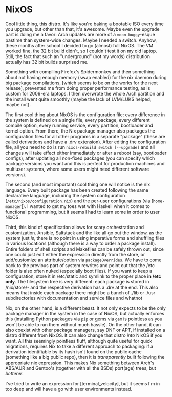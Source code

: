 # NixOS

Cool little thing, this distro. It's like you're baking a bootable ISO every
time you upgrade, but other than that, it's awesome. Maybe even the upgrade
part is doing me a favor: Arch updates are more of a `moon-buggy`-esque pastime
than system-wide changes. Maybe I needed a switch. Anyhow, these months after
school I decided to go (almost) full NixOS. The VM worked fine, the 32 bit
build didn't, so I couldn't test it on my old laptop. Still, the fact that such
an "underground" (not my words) distribution actually has 32 bit builds
surprised me.

Something with compiling Firefox's Spidermonkey and then something about not
having enough memory (swap enabled) for the nix daemon during big package
compilations, [which seems to be on the works for the next release], prevented
me from doing proper performance testing, as is custom for 2006-era laptops.
I then overwrote the whole Arch partition and the install went quite smoothly
(maybe the lack of LVM/LUKS helped, maybe not).

The first cool thing about NixOS is the configuration file: every difference in
the system is defined on a single file, every package, every different compile
option, every running service, every partition, bootloader and kernel option.
From there, the Nix package manager also packages the configuration files for
all other programs in a separate "package" (these are called derivations and
have a .drv extension). After editing the configuration file, all you need to
do is run `nixos-rebuild switch [--upgrade]` and all changes will take effect
either immediately or after a reboot (say, bootloader configs), after updating
all non-fixed packages (you can specify which package versions you want and
this is perfect for production machines and multiuser systems, where some users
might need different software versions).

The second (and most important) cool thing one will notice is the nix language.
Every built package has been created following the same declarative language,
including the system configuration (`/etc/nixos/configuration.nix`) and the
per-user configurations (via [`home-manager`]). I wanted to get my toes wet
with Haskell when it comes to functional programming, but it seems I had to
learn some in order to user NixOS.

Third, this kind of specification allows for scary orchestration and
customization. Ansible, Saltstack and the like all go out the window, as the
system just *is*, there is no point in using imperative forms and shuffling
files in various locations (although there is a way to order a package
install). Entire folders of shell scripts and Makefiles can be safely thrown
out, since one could just edit either the expression directly from the store,
or add/customize an attribute/option via `packageOverrides`. We have to come
back to the previous part of system rewrites and point out that the /etc folder
is also often nuked (especially boot files). If you want to keep
a configuration, store it in /etc/static and symlink to the proper place **in
/etc only**. The filesystem tree is very different: each package is stored in
/nix/store/<hash>-<package name> and the respective derivation has a .drv at
the end. This also means that inside each package there might be a bunch of
./lib or ./usr subdirectories with documentation and service files and whatnot

Nix, on the other hand, is a different beast. It not only expects to be the
only package manager in the system in the case of NixOS, but actually enforces
this (installing Python packages via `pip` or gems via `gem` is pointless as
you won't be able to run them without much hassle). On the other hand, it can
also coexist with other package managers, say DNF or APT, if installed on
a distro different from NixOS. It can also change that distro *into* NixOS if
you want. All this seemingly pointless fluff, although quite useful for quick
migrations, requires Nix to take a different approach to packaging: if
a derivation identifiable by its hash isn't found on the public cache
(something like a big public repo), then it is *transparently* built following
the appropriate nix expression. This makes Nix something between Arch's ABS/AUR
and Gentoo's (together with all the BSDs) port(age) trees, but *betterer*.

I've tried to write an expression for [terminal_velocity], but it seems I'm in
too deep and will have a go with user environments instead.
